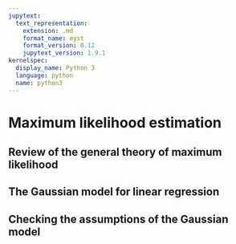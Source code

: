 ```yaml
---
jupytext:
  text_representation:
    extension: .md
    format_name: myst
    format_version: 0.12
    jupytext_version: 1.9.1
kernelspec:
  display_name: Python 3
  language: python
  name: python3
---
```


# Maximum likelihood estimation

## Review of the general theory of maximum likelihood

## The Gaussian model for linear regression

## Checking the assumptions of the Gaussian model
